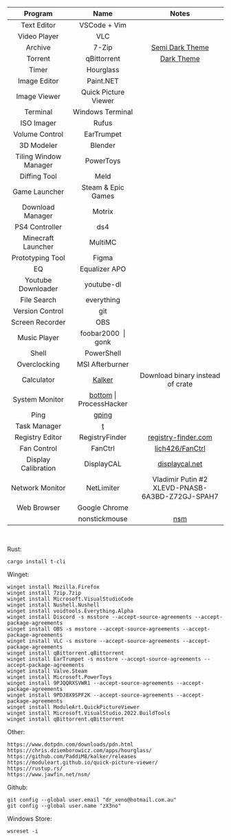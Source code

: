 |        Program        |                               Name                                |                             Notes                              |
|:---------------------:|:-----------------------------------------------------------------:|:--------------------------------------------------------------:|
|      Text Editor      |                           VSCode + Vim                            |                                                                |
|     Video Player      |                                VLC                                |                                                                |
|        Archive        |                               7-Zip                               | [Semi Dark Theme](https://github.com/renfenghuan/7zipDarkmode) |
|        Torrent        |                            qBittorrent                            |   [Dark Theme](https://github.com/jagannatharjun/qbt-theme)    |
|         Timer         |                             Hourglass                             |                                                                |
|     Image Editor      |                             Paint.NET                             |                                                                |
|     Image Viewer      |                       Quick Picture Viewer                        |                                                                |
|       Terminal        |                         Windows Terminal                          |                                                                |
|      ISO Imager       |                               Rufus                               |                                                                |
|    Volume Control     |                            EarTrumpet                             |                                                                |
|      3D Modeler       |                              Blender                              |                                                                |
| Tiling Window Manager |                             PowerToys                             |                                                                |
|     Diffing Tool      |                               Meld                                |                                                                |
|     Game Launcher     |                        Steam & Epic Games                         |                                                                |
|   Download Manager    |                              Motrix                               |                                                                |
|    PS4 Controller     |                                ds4                                |                                                                |
|  Minecraft Launcher   |                              MultiMC                              |                                                                |
|   Prototyping Tool    |                               Figma                               |                                                                |
|          EQ           |                           Equalizer APO                           |                                                                |
|  Youtube Downloader   |                            youtube-dl                             |                                                                |
|      File Search      |                            everything                             |                                                                |
|    Version Control    |                                git                                |                                                                |
|    Screen Recorder    |                                OBS                                |                                                                |
|     Music Player      |                        foobar2000  \| gonk                        |                                                                |
|         Shell         |                            PowerShell                             |                                                                |
|     Overclocking      |                          MSI Afterburner                          |                                                                |
|      Calculator       |            [Kalker](https://github.com/PaddiM8/kalker)            |                Download binary instead of crate                |
|    System Monitor     | [bottom](https://github.com/ClementTsang/bottom) \| ProcessHacker |                                                                |
|         Ping          |               [gping](https://github.com/orf/gping)               |                                                                |
|     Task Manager      |                  [t](https://github.com/zX3no/t)                  |                                                                |
|    Registry Editor    |                          RegistryFinder                           |      [registry-finder.com](https://registry-finder.com/)       |
|      Fan Control      |                              FanCtrl                              |     [lich426/FanCtrl](https://github.com/lich426/FanCtrl)      |
|  Display Calibration  |                            DisplayCAL                             |       [displaycal.net](https://displaycal.net/#download)       |
|    Network Monitor    |                            NetLimiter                             |      Vladimir Putin #2<br/>XLEVD-PNASB-6A3BD-Z72GJ-SPAH7       |
|      Web Browser      |                           Google Chrome                           |                                                                |
|                       |                           nonstickmouse                           |      [nsm](https://www.jawfin.net/download/nsm_setup.php)      |

</br>

Rust:

```
cargo install t-cli
```

Winget:

```
winget install Mozilla.Firefox
winget install 7zip.7zip
winget install Microsoft.VisualStudioCode
winget install Nushell.Nushell
winget install voidtools.Everything.Alpha
winget install Discord -s msstore --accept-source-agreements --accept-package-agreements
winget install OBS -s msstore --accept-source-agreements --accept-package-agreements
winget install VLC -s msstore --accept-source-agreements --accept-package-agreements
winget install qBittorrent.qBittorrent
winget install EarTrumpet -s msstore --accept-source-agreements --accept-package-agreements
winget install Valve.Steam
winget install Microsoft.PowerToys
winget install 9PJQQRXSVWR1 --accept-source-agreements --accept-package-agreements
winget install 9PDJ8X9SPF2K --accept-source-agreements --accept-package-agreements
winget install ModuleArt.QuickPictureViewer
winget install Microsoft.VisualStudio.2022.BuildTools
winget install qBittorrent.qBittorrent
```

Other:

```
https://www.dotpdn.com/downloads/pdn.html
https://chris.dziemborowicz.com/apps/hourglass/
https://github.com/PaddiM8/kalker/releases
https://moduleart.github.io/quick-picture-viewer/
https://rustup.rs/
https://www.jawfin.net/nsm/
```


Github: 

```
git config --global user.email "dr_xeno@hotmail.com.au"
git config --global user.name "zX3no"
```


Windows Store:

```
wsreset -i 
```